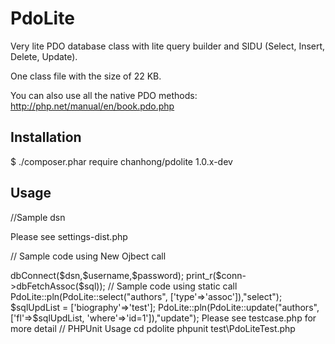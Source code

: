 PdoLite
================

Very lite PDO database class with lite query builder and SIDU (Select, Insert, Delete, Update).  

One class file with the size of 22 KB.

You can also use all the native PDO methods: http://php.net/manual/en/book.pdo.php

Installation
------------

$ ./composer.phar require chanhong/pdolite 1.0.x-dev

Usage
-----

//Sample dsn

Please see settings-dist.php 

// Sample code using New Ojbect call

<?php

include ('src\pdolite.php');

use PdoLite\PdoLite;

$db = new PdoLite();

$conn = $db->dbConnect($dsn,$username,$password);

print_r($conn->dbFetchAssoc($sql)); 

// Sample code using static call

PdoLite::pln(PdoLite::select("authors", ['type'=>'assoc']),"select");

$sqlUpdList = ['biography'=>'test'];
PdoLite::pln(PdoLite::update("authors", ['fl'=>$sqlUpdList, 'where'=>'id=1']),"update");

Please see testcase.php for more detail

// PHPUnit Usage

cd pdolite

phpunit test\PdoLiteTest.php 

